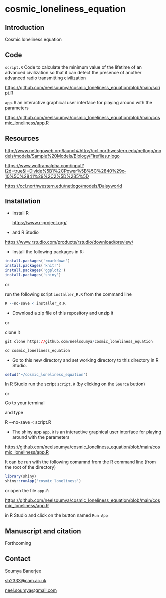 # cosmic_loneliness_equation

## Introduction

Cosmic loneliness equation

## Code

`script.R` Code to calculate the minimum value of the lifetime of an advanced civilization so that it can detect the presence of another advanced radio transmitting civilization

https://github.com/neelsoumya/cosmic_loneliness_equation/blob/main/script.R

`app.R` an interactive graphical user interface for playing around with the parameters

https://github.com/neelsoumya/cosmic_loneliness_equation/blob/main/cosmic_loneliness/app.R


## Resources

http://www.netlogoweb.org/launch#http://ccl.northwestern.edu/netlogo/models/models/Sample%20Models/Biology/Fireflies.nlogo

https://www.wolframalpha.com/input?i2d=true&i=Divide%5B1%2CPower%5B%5C%2840%29x-10%5C%2841%29%2C2%5D%2B5%5D

https://ccl.northwestern.edu/netlogo/models/Daisyworld


## Installation

* Install R

    https://www.r-project.org/

* and R Studio

https://www.rstudio.com/products/rstudio/download/preview/

* Install the following packages in R:

```r
install.packages('rmarkdown')
install.packages('knitr')
install.packages('ggplot2')
install.packages('shiny')

```

or

run the following script `installer_R.R` from the command line

```r
R --no-save < installer_R.R

```

* Download a zip file of this repository and unzip it

or

clone it 

```r
git clone https://github.com/neelsoumya/cosmic_loneliness_equation

cd cosmic_loneliness_equation
```

* Go to this new directory and set working directory to this directory in R Studio.

```r
setwd('~/cosmic_loneliness_equation')
```

In R Studio run the script `script.R` (by clicking on the `Source` button)

or

Go to your terminal

and type

R --no-save < script.R


* The shiny app `app.R` is an interactive graphical user interface for playing around with the parameters

https://github.com/neelsoumya/cosmic_loneliness_equation/blob/main/cosmic_loneliness/app.R

It can be run with the following comamnd from the R command line (from the root of the directory)

```r
library(shiny)
shiny::runApp('cosmic_loneliness')

```

or open the file `app.R`

https://github.com/neelsoumya/cosmic_loneliness_equation/blob/main/cosmic_loneliness/app.R

in R Studio and click on the button named `Run App`


## Manuscript and citation

Forthcoming

## Contact

Soumya Banerjee

sb2333@cam.ac.uk

neel.soumya@gmail.com

